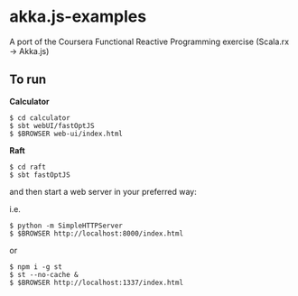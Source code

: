 # akka.js-examples
A port of the Coursera Functional Reactive Programming exercise (Scala.rx -> Akka.js)

## To run

**Calculator**

```
$ cd calculator
$ sbt webUI/fastOptJS
$ $BROWSER web-ui/index.html
```

**Raft**

```
$ cd raft
$ sbt fastOptJS
```
and then start a web server in your preferred way:

i.e.
```
$ python -m SimpleHTTPServer
$ $BROWSER http://localhost:8000/index.html
```
or
```
$ npm i -g st
$ st --no-cache &
$ $BROWSER http://localhost:1337/index.html
```

